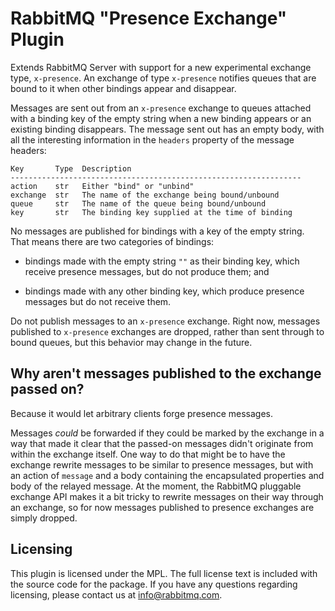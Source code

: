 # RabbitMQ "Presence Exchange" Plugin

Extends RabbitMQ Server with support for a new experimental exchange
type, `x-presence`. An exchange of type `x-presence` notifies queues
that are bound to it when other bindings appear and disappear.

Messages are sent out from an `x-presence` exchange to queues attached
with a binding key of the empty string when a new binding appears or
an existing binding disappears. The message sent out has an empty
body, with all the interesting information in the `headers` property
of the message headers:

    Key       Type  Description
    -----------------------------------------------------------------
    action    str   Either "bind" or "unbind"
    exchange  str   The name of the exchange being bound/unbound
    queue     str   The name of the queue being bound/unbound
    key	      str   The binding key supplied at the time of binding

No messages are published for bindings with a key of the empty
string. That means there are two categories of bindings:

 - bindings made with the empty string `""` as their binding key,
   which receive presence messages, but do not produce them; and

 - bindings made with any other binding key, which produce presence
   messages but do not receive them.

Do not publish messages to an `x-presence` exchange. Right now,
messages published to `x-presence` exchanges are dropped, rather than
sent through to bound queues, but this behavior may change in the
future.

## Why aren't messages published to the exchange passed on?

Because it would let arbitrary clients forge presence messages.

Messages *could* be forwarded if they could be marked by the exchange
in a way that made it clear that the passed-on messages didn't
originate from within the exchange itself. One way to do that might be
to have the exchange rewrite messages to be similar to presence
messages, but with an action of `message` and a body containing the
encapsulated properties and body of the relayed message. At the
moment, the RabbitMQ pluggable exchange API makes it a bit tricky to
rewrite messages on their way through an exchange, so for now messages
published to presence exchanges are simply dropped.

## Licensing

This plugin is licensed under the MPL. The full license text is
included with the source code for the package. If you have any
questions regarding licensing, please contact us at
<info@rabbitmq.com>.
